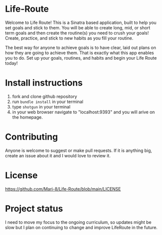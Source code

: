 # Life-Route
Welcome to Life Route! This is a Sinatra based application, built to help you set goals and stick to them. You will be able to create long, mid, or short term goals and then create the routine(s) you need to crush your goals! Create, practice, and stick to new habits as you fill your routine. 

The best way for anyone to achieve goals is to have clear, laid out plans on how they are going to achieve them. That is exactly what this app enables you to do. 
Set up your goals, routines, and habits and begin your Life Route today!

# Install instructions          

1. fork and clone github repository
2. run `bundle install` in your terminal 
3. type `shotgun` in your terminal
4. in your web browser navigate to "localhost:9393" and you will arive on the homepage. 

# Contributing 

Anyone is welcome to suggest or make pull requests. 
If it is anything big, create an issue about it and I would love to review it. 

# License  

https://github.com/Mari-8/Life-Route/blob/main/LICENSE

# Project status 

I need to move my focus to the ongoing curriculum, so updates might be slow but I plan on continuing to change and improve LifeRoute in the future.